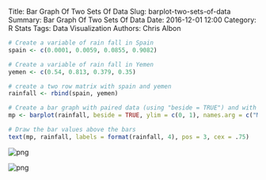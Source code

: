 Title: Bar Graph Of Two Sets Of Data
Slug: barplot-two-sets-of-data
Summary: Bar Graph Of Two Sets Of Data
Date: 2016-12-01 12:00
Category: R Stats
Tags: Data Visualization
Authors: Chris Albon




```R
# Create a variable of rain fall in Spain
spain <- c(0.0001, 0.0059, 0.0855, 0.9082)

# Create a variable of rain fall in Yemen
yemen <- c(0.54, 0.813, 0.379, 0.35)

# create a two row matrix with spain and yemen
rainfall <- rbind(spain, yemen)
```


```R
# Create a bar graph with paired data (using "beside = TRUE") and with the names of some months
mp <- barplot(rainfall, beside = TRUE, ylim = c(0, 1), names.arg = c("March", "April", "May", "June"))

# Draw the bar values above the bars
text(mp, rainfall, labels = format(rainfall, 4), pos = 3, cex = .75)
```


![png]({filename}/images/barplot-two-sets-of-data_files/barplot-two-sets-of-data_2_0.png)



![png]({filename}/images/barplot-two-sets-of-data_files/barplot-two-sets-of-data_2_1.png)
